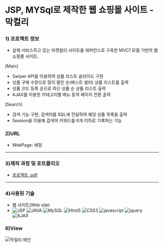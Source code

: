 # JSP, MYSql로 제작한 웹 쇼핑몰 사이트 - 막컬리

### 1) 프로젝트 정보
* 실제 서비스하고 있는 마켓컬리 사이트를 레퍼런스로 구축한 MVC1 모델 기반의 웹 쇼핑몰 사이트.

[Main]
-   Swiper API를 이용하여 상품 리스트 슬라이드 구현
-   상품 구매 수량으로 많이 팔린 순(베스트 셀러) 상품 리스트를 출력
-   상품 코드 등록 순으로 최신 상품 순 상품 리스트 출력
-   AJAX를 이용한 카테고리별 메뉴 동적 페이지 전환 출력 

[Search]
-   검색 기능 구현, 검색어를 SQL에 전달하여 해당 상품 목록을 출력
-   Session을 이용해 검색어 키워드를 6개 이하로 기록하는 기능


### 2)URL
* WebPage: 예정
---
### 3)제작 과정 및 포트폴리오
* [프로젝트 .pdf](https://drive.google.com/file/d/1OuPC2Nx8WObcGDvDZfdmCHXOUzb7iZq9/view?usp=sharing "JSP 프로젝트 기술 포트폴리오")
---
### 4)사용된 기술
* 웹 사이트(Web site)
* ![JSP](https://img.shields.io/badge/-JSP-blue) ![JAVA](https://img.shields.io/badge/-java-blueviolet) ![MySQL](https://img.shields.io/badge/-MySQL-ff69b4) ![Html5](https://img.shields.io/badge/HTML5-red) ![CSS3](https://img.shields.io/badge/CSS3-blue) ![javascript](https://img.shields.io/badge/JavaScript-yellow) ![jquery](https://img.shields.io/badge/jQuery-orange) ![AJAX](https://img.shields.io/badge/-AJAX-critical)

### 6)View
![막컬리 메인](https://img1.daumcdn.net/thumb/R1280x0/?scode=mtistory2&fname=https%3A%2F%2Fblog.kakaocdn.net%2Fdn%2FcuFm5M%2Fbtrb7uDBxQ0%2F2D0K5kPTPAcbnDPVzv5DQ0%2Fimg.png)
